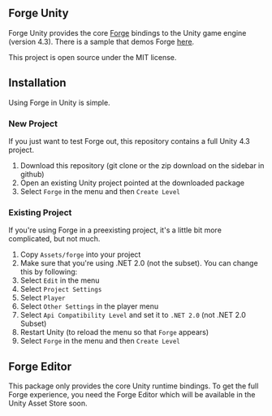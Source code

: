 ## Forge Unity

Forge Unity provides the core [Forge](https://github.com/jacobdufault/forge) bindings to the Unity game engine (version 4.3). There is a sample that demos Forge [here](https://github.com/jacobdufault/forge-sample).

This project is open source under the MIT license.

## Installation

Using Forge in Unity is simple.

### New Project
If you just want to test Forge out, this repository contains a full Unity 4.3 project.

1. Download this repository (git clone or the zip download on the sidebar in github)
2. Open an existing Unity project pointed at the downloaded package
3. Select `Forge` in the menu and then `Create Level`

### Existing Project
If you're using Forge in a preexisting project, it's a little bit more complicated, but not much.

1. Copy `Assets/forge` into your project
2. Make sure that you're using .NET 2.0 (not the subset). You can change this by following:
  1. Select `Edit` in the menu
  2. Select `Project Settings`
  3. Select `Player`
  4. Select `Other Settings` in the player menu
  5. Select `Api Compatibility Level` and set it to `.NET 2.0` (not .NET 2.0 Subset)
3. Restart Unity (to reload the menu so that `Forge` appears)
4. Select `Forge` in the menu and then `Create Level`

## Forge Editor

This package only provides the core Unity runtime bindings. To get the full Forge experience, you need the Forge Editor which will be available in the Unity Asset Store soon.
 
